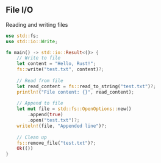 <!-- METADATA
{
  "title": "Rustlang File Io",
  "tags": [
    "rust",
    "file-io",
    "io"
  ],
  "language": "rust"
}
-->

## File I/O
Reading and writing files
```rust
use std::fs;
use std::io::Write;

fn main() -> std::io::Result<()> {
    // Write to file
    let content = "Hello, Rust!";
    fs::write("test.txt", content)?;
    
    // Read from file
    let read_content = fs::read_to_string("test.txt")?;
    println!("File content: {}", read_content);
    
    // Append to file
    let mut file = std::fs::OpenOptions::new()
        .append(true)
        .open("test.txt")?;
    writeln!(file, "Appended line")?;
    
    // Clean up
    fs::remove_file("test.txt")?;
    Ok(())
}
```